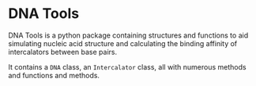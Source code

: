 # DNA Tools

DNA Tools is a python package containing structures and functions to aid simulating nucleic acid structure
and calculating the binding affinity of intercalators between base pairs. 

It contains a `DNA` class, an `Intercalator` class, all with numerous methods and functions and methods.